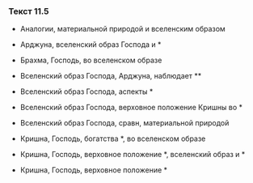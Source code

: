 ### Текст 11.5

- Аналогии, материальной природой и вселенским образом

- Арджуна, вселенский образ Господа и *

- Брахма, Господь, во вселенском образе

- Вселенский образ Господа, Арджуна, наблюдает **

- Вселенский образ Господа, аспекты *

- Вселенский образ Господа, верховное положение Кришны во *

- Вселенский образ Господа, сравн, материальной природой

- Кришна, Господь, богатства *, во вселенском образе

- Кришна, Господь, верховное положение *, вселенский образ и *

- Кришна, Господь, верховное положение *
	
